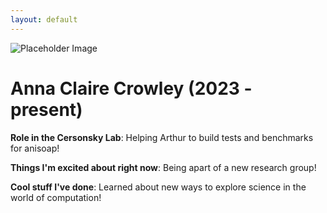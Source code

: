 ```yaml
---
layout: default
---
```


<!-- Replace `example_student` with your name -->
<img src="/website/assets/img/anna_claire_crowley.png" alt="Placeholder Image" class="center" style="max-width: 100%">

<!-- Replace `Example Student` with your name and include your start date-->
# **Anna Claire Crowley (2023 - present)**

<!-- Choose your title -- feel free to be professionally silly -->
**Role in the Cersonsky Lab**: Helping Arthur to build tests and benchmarks for anisoap!

<!-- Name at least one research topic amongst this list -->
**Things I'm excited about right now**: Being apart of a new research group!

<!-- Ultimately, we'll use this section to
     include papers and talks, and contributions
     But for now put whatever you want -->
**Cool stuff I've done**: Learned about new ways to explore science in the world of computation! 


<!-- If you have photos you would like to exhibit,
     save them as `/assets/member_images/your_name_photo_#.png`
     and replace example_student below -->

<!-- |      |      |      |
|:----:|:----:|:----:|
|![](/website/assets/img/example_student_1.png) | ![](/website/assets/img/example_student_2.png) | ![](/website/assets/img/example_student_3.png) | 
